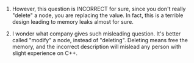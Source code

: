 1. However, this question is INCORRECT for sure, since you don't really "delete" a node, you are replacing the value. In fact, this is a terrible design leading to memory leaks almost for sure.

2. I wonder what company gives such misleading question. It's better called "modify" a node, instead of "deleting". Deleting means free the memory, and the incorrect description will mislead any person with slight experience on C++.